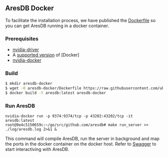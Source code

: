 ## AresDB Docker
To facilitate the installation process, we have published the [Dockerfile](./Dockerfile) so
you can get AresDB running in a docker container.

### Prerequisites

* [nvidia-driver](https://github.com/NVIDIA/nvidia-docker/wiki/Frequently-Asked-Questions#how-do-i-install-the-nvidia-driver)
* A [supported version](https://github.com/NVIDIA/nvidia-docker/wiki/Frequently-Asked-Questions#which-docker-packages-are-supported) of [Docker]
* [nvidia-docker](https://github.com/NVIDIA/nvidia-docker)


### Build

```bash
$ mkdir aresdb-docker
$ wget -O aresdb-docker/Dockerfile https://raw.githubusercontent.com/uber/aresdb/master/docker/Dockerfile
$ docker build -t aresdb:latest aresdb-docker
```

### Run AresDB
```
nvidia-docker run -p 9374:9374/tcp -p 43202:43202/tcp -it aresdb:latest
root@9e4c5150659c:~/go/src/github.com/aresdb# make run_server >> ./log/aresdb.log 2>&1 &
```

This command will compile AresDB, run the server in background and map the ports in the docker container on the docker host.
Refer to [Swagger](https://github.com/uber/aresdb/wiki/Swagger) to start interactiving with AresDB.
